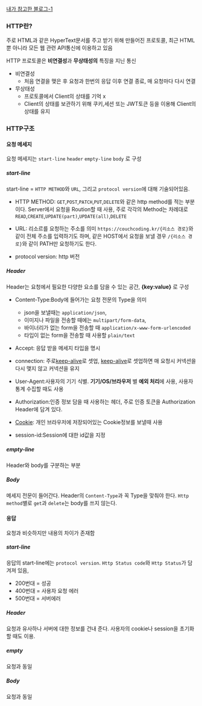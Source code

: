 [내가 참고한 블로그-1](https://velog.io/@couchcoding/HTTP%EC%97%90-%EB%8C%80%ED%95%B4%EC%84%9C-%EC%95%8C%EC%95%84%EB%B3%B4%EC%9E%90%EC%A0%95%EC%9D%98%EC%99%80-%EA%B5%AC%EC%A1%B0)
### HTTP란?
주로 HTML과 같은 HyperText문서를 주고 받기 위해 만들어진 프로토콜, 최근 HTML뿐 아니라 모든 웹 관련 API통신에 이용하고 있음

HTTP 프로토콜은 **비연결성**과 **무상태성의** 특징을 지닌 통신
- 비연결성
	- 처음 연결을 맺은 후 요청과 한번의 응답 이후 연결 종료, 매 요청마다 다시 연결
- 무상태성
	- 프로토콜에서 Client의 상태를 기억 x
	- Client의 상태를 보관하기 위해 쿠키,세션 또는 JWT토큰 등을 이용해 Client의 상태를 유지


### HTTP구조
#### 요청 메세지
요청 메세지는 `start-line` `header` `empty-line` `body` 로 구성

##### start-line
start-line = `HTTP METHOD`와 `URL`, 그리고 `protocol version`에 대해 기술되어있음.

- HTTP METHOD: `GET`,`POST`,`PATCH`,`PUT`,`DELETE`와 같은 http method를 적는 부분이다. Server에서 요청을 Roution할 때 사용, 주로 각각의 Method는 차례대로 `READ`,`CREATE`,`UPDATE(part)`,`UPDATE(all)`,`DELETE`

- URL: 리소르를 요청하는 주소를 의미 `https://couchcoding.kr/{리소스 경로}`와 같이 전체 주소를 입력하기도 하며, 같은 HOST에서 요청을 보낼 경우 `/{리소스 경로}`와 같이 PATH만 요청하기도 한다.

- protocol version:  http 버전

##### Header
Header는 요청에서 필요한 다양한 요소를 담을 수 있는 공간, **{key:value}** 로 구성

- Content-Type:Body에 들어가는 요청 전문의 Type을 의미
	- json을 보낼때는 `application/json`,
	- 이미지나 파일을 전송할 때에는 `multipart/form-data`,
	- 바이너리가 없는 form을 전송할 때 `application/x-www-form-urlencoded`
	- 타입이 없는 form을 전송할 때 사용할 `plain/text`

- Accept: 응답 받을 메세지 타입을 명시
- connection: 주로[keep-alive](StudyFile/백엔드/이론/단어록/keep-alive)로 셋업, [keep-alive](StudyFile/백엔드/이론/단어록/keep-alive)로 셋업하면 매 요청시 커넥션을 다시 맺지 않고 커넥션을 유지
- User-Agent:사용자의 기기 식별. **기기/OS/브라우저** 별 **예외 처리**에 사용, 사용자 통계 수집할 때도 사용
- Authorization:인증 정보 담을 때 사용하는 헤더, 주로 인증 토큰을 Authorization Header에 담겨 있다.
- [Cookie](Cookie.md): 개인 브라우저에 저장되어있는 Cookie정보를 보낼때 사용
- session-id:Session에 대한 id값을 지정

##### empty-line
Header와 body를 구분하는 부분

##### Body
메세지 전문이 들어간다. Header의 `Content-Type`과 꼭 Type을 맞춰야 한다.
`Http method`별로 `get`과 `delete`는 body를 쓰지 않는다.

#### 응답
요청과 비슷하지만 내용의 차이가 존재함

##### start-line
응답의 start-line에는 `protocol version`. `Http Status code`와 `Http Status`가 담겨져 있음, 
- 200번대 = 성공
- 400번대 = 사용자 요청 에러
- 500번대 = 서버에러 

##### Header
요청과 유사하나 서버에 대한 정보를 건내 준다. 사용자의 cookie나 session을 초기화 할 때도 이용.

##### empty
요청과 동일

##### Body
요청과 동일